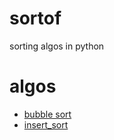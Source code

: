 # sortof
sorting algos in python

# algos
 * [bubble sort](./bubble_sort.py)
 * [insert_sort](./insert_sort.py)

